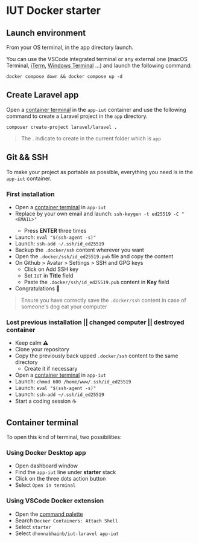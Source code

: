 # IUT Docker starter

## Launch environment
From your OS terminal, in the app directory launch.

You can use the VSCode integrated terminal or any external one (macOS Terminal, [iTerm](https://iterm2.com), [Windows Terminal](https://apps.microsoft.com/store/detail/windows-terminal/9N0DX20HK701?hl=fr-fr&gl=fr&icid=CNavAppsWindowsApps) ...) and launch the following command:

```shell
docker compose down && docker compose up -d
```

## Create Laravel app
Open a [container terminal](#container-terminal) in the `app-iut` container and use the following command to create a Laravel project in the `app` directory.

```shell
composer create-project laravel/laravel .
```

> The . indicate to create in the current folder which is `app`

## Git && SSH
To make your project as portable as possible, everything you need is in the `app-iut` container.

### First installation
- Open a [container terminal](#container-terminal) in `app-iut`
- Replace <EMAIL> by your own email and launch: `ssh-keygen -t ed25519 -C "<EMAIL>"`
	- Press **ENTER** three times
- Launch: `eval "$(ssh-agent -s)"`
- Launch: `ssh-add ~/.ssh/id_ed25519`
- Backup the `.docker/ssh` content wherever you want
- Open the `.docker/ssh/id_ed25519.pub` file and copy the content
- On Github > Avatar > Settings > SSH and GPG keys
	- Click on Add SSH key
	- Set `IUT` in **Title** field
	- Paste the `.docker/ssh/id_ed25519.pub` content in **Key** field
- Congratulations 🎉

> Ensure you have correctly save the `.docker/ssh` content in case of someone's dog eat your computer

### Lost previous installation || changed computer || destroyed container
- Keep calm ⚠️
- Clone your repository
- Copy the previously back upped `.docker/ssh` content to the same directory
	- Create it if necessary
- Open a [container terminal](#container-terminal) in `app-iut`
- Launch: `chmod 600 /home/www/.ssh/id_ed25519`
- Launch: `eval "$(ssh-agent -s)"`
- Launch: `ssh-add ~/.ssh/id_ed25519`
- Start a coding session ☕️

## Container terminal
To open this kind of terminal, two possibilities:

### Using Docker Desktop app
- Open dashboard window
- Find the `app-iut` line under **starter** stack
- Click on the three dots action button
- Select `Open in terminal`

### Using VSCode Docker extension
- Open the [command palette](https://docs.github.com/en/codespaces/codespaces-reference/using-the-vs-code-command-palette-in-codespaces#)
- Search `Docker Containers: Attach Shell`
- Select `starter`
- Select `dhonnabhainb/iut-laravel app-iut`
